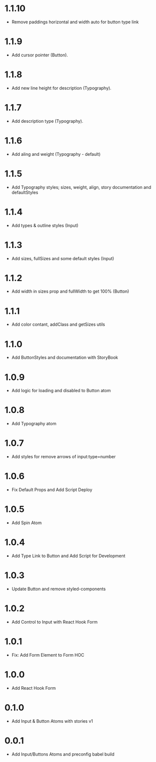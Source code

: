 # 1.1.10

- Remove paddings horizontal and width auto for button type link

# 1.1.9

- Add cursor pointer (Button).

# 1.1.8

- Add new line height for description (Typography).

# 1.1.7

- Add description type (Typography).

# 1.1.6

- Add aling and weight (Typography - default)

# 1.1.5

- Add Typography styles; sizes, weight, align, story documentation and defaultStyles

# 1.1.4

- Add types & outline styles (Input)

# 1.1.3

- Add sizes, fullSizes and some default styles (Input)

# 1.1.2

- Add width in sizes prop and fullWidth to get 100% (Button)

# 1.1.1

- Add color contant, addClass and getSizes utils

# 1.1.0

- Add ButtonStyles and documentation with StoryBook

# 1.0.9

- Add logic for loading and disabled to Button atom

# 1.0.8

- Add Typography atom

# 1.0.7

- Add styles for remove arrows of input:type=number

# 1.0.6

- Fix Default Props and Add Script Deploy

# 1.0.5

- Add Spin Atom

# 1.0.4

- Add Type Link to Button and Add Script for Development

# 1.0.3

- Update Button and remove styled-components

# 1.0.2

- Add Control to Input with React Hook Form

# 1.0.1

- Fix: Add Form Element to Form HOC

# 1.0.0

- Add React Hook Form

# 0.1.0

- Add Input & Button Atoms with stories v1

# 0.0.1

- Add Input/Buttons Atoms and preconfig babel build
